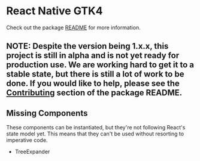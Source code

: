 # React Native GTK4

Check out the package [README](packages/react-native-gtk4/README.md) for more information.

## NOTE: Despite the version being 1.x.x, this project is still in alpha and is not yet ready for production use. We are working hard to get it to a stable state, but there is still a lot of work to be done. If you would like to help, please see the [Contributing](packages/react-native-gtk4/README.md#contributing) section of the package README.

## Missing Components

These components can be instantiated, but they're not following React's state model yet. This means that they can't be used without resorting to imperative code.

- TreeExpander
